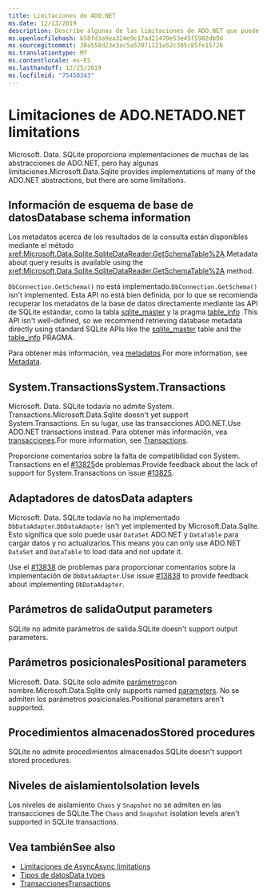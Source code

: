 ```yaml
---
title: Limitaciones de ADO.NET
ms.date: 12/13/2019
description: Describe algunas de las limitaciones de ADO.NET que puede encontrar.
ms.openlocfilehash: b58fd3a9ea324e9c17ad21479e53e45f5982db9d
ms.sourcegitcommit: 30a558d23e3ac5a52071121a52c305c85fe15726
ms.translationtype: MT
ms.contentlocale: es-ES
ms.lasthandoff: 12/25/2019
ms.locfileid: "75450343"
---
```

# <a name="adonet-limitations"></a><span data-ttu-id="7d06b-103">Limitaciones de ADO.NET</span><span class="sxs-lookup"><span data-stu-id="7d06b-103">ADO.NET limitations</span></span>

<span data-ttu-id="7d06b-104">Microsoft. Data. SQLite proporciona implementaciones de muchas de las abstracciones de ADO.NET, pero hay algunas limitaciones.</span><span class="sxs-lookup"><span data-stu-id="7d06b-104">Microsoft.Data.Sqlite provides implementations of many of the ADO.NET abstractions, but there are some limitations.</span></span>

## <a name="database-schema-information"></a><span data-ttu-id="7d06b-105">Información de esquema de base de datos</span><span class="sxs-lookup"><span data-stu-id="7d06b-105">Database schema information</span></span>

<span data-ttu-id="7d06b-106">Los metadatos acerca de los resultados de la consulta están disponibles mediante el método <xref:Microsoft.Data.Sqlite.SqliteDataReader.GetSchemaTable%2A>.</span><span class="sxs-lookup"><span data-stu-id="7d06b-106">Metadata about query results is available using the <xref:Microsoft.Data.Sqlite.SqliteDataReader.GetSchemaTable%2A> method.</span></span>

<span data-ttu-id="7d06b-107">`DbConnection.GetSchema()` no está implementado.</span><span class="sxs-lookup"><span data-stu-id="7d06b-107">`DbConnection.GetSchema()` isn't implemented.</span></span> <span data-ttu-id="7d06b-108">Esta API no está bien definida, por lo que se recomienda recuperar los metadatos de la base de datos directamente mediante las API de SQLite estándar, como la tabla [sqlite_master](https://www.sqlite.org/fileformat.html#storage_of_the_sql_database_schema) y la pragma [table_info](https://www.sqlite.org/pragma.html#pragma_table_info) .</span><span class="sxs-lookup"><span data-stu-id="7d06b-108">This API isn't well-defined, so we recommend retrieving database metadata directly using standard SQLite APIs like the [sqlite_master](https://www.sqlite.org/fileformat.html#storage_of_the_sql_database_schema) table and the [table_info](https://www.sqlite.org/pragma.html#pragma_table_info) PRAGMA.</span></span>

<span data-ttu-id="7d06b-109">Para obtener más información, vea [metadatos](metadata.md).</span><span class="sxs-lookup"><span data-stu-id="7d06b-109">For more information, see [Metadata](metadata.md).</span></span>

## <a name="systemtransactions"></a><span data-ttu-id="7d06b-110">System.Transactions</span><span class="sxs-lookup"><span data-stu-id="7d06b-110">System.Transactions</span></span>

<span data-ttu-id="7d06b-111">Microsoft. Data. SQLite todavía no admite System. Transactions.</span><span class="sxs-lookup"><span data-stu-id="7d06b-111">Microsoft.Data.Sqlite doesn't yet support System.Transactions.</span></span> <span data-ttu-id="7d06b-112">En su lugar, use las transacciones ADO.NET.</span><span class="sxs-lookup"><span data-stu-id="7d06b-112">Use ADO.NET transactions instead.</span></span> <span data-ttu-id="7d06b-113">Para obtener más información, vea [transacciones](transactions.md).</span><span class="sxs-lookup"><span data-stu-id="7d06b-113">For more information, see [Transactions](transactions.md).</span></span>

<span data-ttu-id="7d06b-114">Proporcione comentarios sobre la falta de compatibilidad con System. Transactions en el [#13825](https://github.com/aspnet/EntityFrameworkCore/issues/13825)de problemas.</span><span class="sxs-lookup"><span data-stu-id="7d06b-114">Provide feedback about the lack of support for System.Transactions on issue [#13825](https://github.com/aspnet/EntityFrameworkCore/issues/13825).</span></span>

## <a name="data-adapters"></a><span data-ttu-id="7d06b-115">Adaptadores de datos</span><span class="sxs-lookup"><span data-stu-id="7d06b-115">Data adapters</span></span>

<span data-ttu-id="7d06b-116">Microsoft. Data. SQLite todavía no ha implementado `DbDataAdapter`.</span><span class="sxs-lookup"><span data-stu-id="7d06b-116">`DbDataAdapter` isn't yet implemented by Microsoft.Data.Sqlite.</span></span> <span data-ttu-id="7d06b-117">Esto significa que solo puede usar `DataSet` ADO.NET y `DataTable` para cargar datos y no actualizarlos.</span><span class="sxs-lookup"><span data-stu-id="7d06b-117">This means you can only use ADO.NET `DataSet` and `DataTable` to load data and not update it.</span></span>

<span data-ttu-id="7d06b-118">Use el [#13838](https://github.com/aspnet/EntityFrameworkCore/issues/13838) de problemas para proporcionar comentarios sobre la implementación de `DbDataAdapter`.</span><span class="sxs-lookup"><span data-stu-id="7d06b-118">Use issue [#13838](https://github.com/aspnet/EntityFrameworkCore/issues/13838) to provide feedback about implementing `DbDataAdapter`.</span></span>

## <a name="output-parameters"></a><span data-ttu-id="7d06b-119">Parámetros de salida</span><span class="sxs-lookup"><span data-stu-id="7d06b-119">Output parameters</span></span>

<span data-ttu-id="7d06b-120">SQLite no admite parámetros de salida.</span><span class="sxs-lookup"><span data-stu-id="7d06b-120">SQLite doesn't support output parameters.</span></span>

## <a name="positional-parameters"></a><span data-ttu-id="7d06b-121">Parámetros posicionales</span><span class="sxs-lookup"><span data-stu-id="7d06b-121">Positional parameters</span></span>

<span data-ttu-id="7d06b-122">Microsoft. Data. SQLite solo admite [parámetros](parameters.md)con nombre.</span><span class="sxs-lookup"><span data-stu-id="7d06b-122">Microsoft.Data.Sqlite only supports named [parameters](parameters.md).</span></span> <span data-ttu-id="7d06b-123">No se admiten los parámetros posicionales.</span><span class="sxs-lookup"><span data-stu-id="7d06b-123">Positional parameters aren't supported.</span></span>

## <a name="stored-procedures"></a><span data-ttu-id="7d06b-124">Procedimientos almacenados</span><span class="sxs-lookup"><span data-stu-id="7d06b-124">Stored procedures</span></span>

<span data-ttu-id="7d06b-125">SQLite no admite procedimientos almacenados.</span><span class="sxs-lookup"><span data-stu-id="7d06b-125">SQLite doesn't support stored procedures.</span></span>

## <a name="isolation-levels"></a><span data-ttu-id="7d06b-126">Niveles de aislamiento</span><span class="sxs-lookup"><span data-stu-id="7d06b-126">Isolation levels</span></span>

<span data-ttu-id="7d06b-127">Los niveles de aislamiento `Chaos` y `Snapshot` no se admiten en las transacciones de SQLite.</span><span class="sxs-lookup"><span data-stu-id="7d06b-127">The `Chaos` and `Snapshot` isolation levels aren't supported in SQLite transactions.</span></span>

## <a name="see-also"></a><span data-ttu-id="7d06b-128">Vea también</span><span class="sxs-lookup"><span data-stu-id="7d06b-128">See also</span></span>

* [<span data-ttu-id="7d06b-129">Limitaciones de Async</span><span class="sxs-lookup"><span data-stu-id="7d06b-129">Async limitations</span></span>](async.md)
* [<span data-ttu-id="7d06b-130">Tipos de datos</span><span class="sxs-lookup"><span data-stu-id="7d06b-130">Data types</span></span>](types.md)
* [<span data-ttu-id="7d06b-131">Transacciones</span><span class="sxs-lookup"><span data-stu-id="7d06b-131">Transactions</span></span>](transactions.md)
